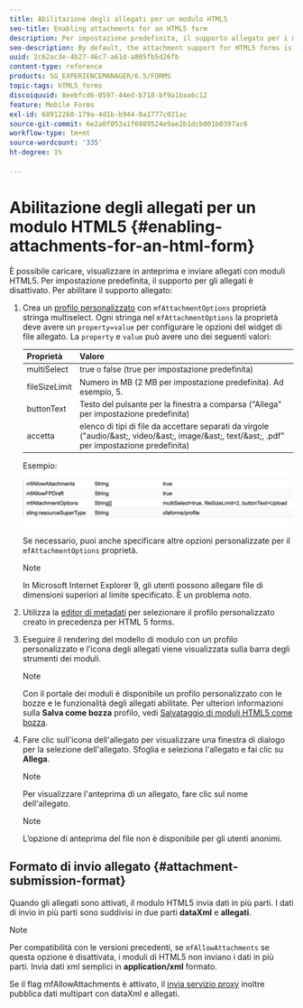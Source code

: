 ```yaml
---
title: Abilitazione degli allegati per un modulo HTML5
seo-title: Enabling attachments for an HTML5 form
description: Per impostazione predefinita, il supporto allegato per i moduli HTML5 è disattivato.
seo-description: By default, the attachment support for HTML5 forms is disabled.
uuid: 2c62ac3e-4b27-46c7-a61d-a805fb5d26fb
content-type: reference
products: SG_EXPERIENCEMANAGER/6.5/FORMS
topic-tags: hTML5_forms
discoiquuid: 8eebfcd6-0597-44ed-b718-bf9a1baa6c12
feature: Mobile Forms
exl-id: 68912260-179a-4d1b-b944-0a1777c021ac
source-git-commit: 6e2a0f053a1f6989524e9ae2b1dcb001b0397ac6
workflow-type: tm+mt
source-wordcount: '335'
ht-degree: 1%

---
```


# Abilitazione degli allegati per un modulo HTML5 {#enabling-attachments-for-an-html-form}

È possibile caricare, visualizzare in anteprima e inviare allegati con moduli HTML5. Per impostazione predefinita, il supporto per gli allegati è disattivato. Per abilitare il supporto allegato:

1. Crea un [profilo personalizzato](/help/forms/using/custom-profile.md) con `mfAttachmentOptions` proprietà stringa multiselect. Ogni stringa nel `mfAttachmentOptions` la proprietà deve avere un `property=value` per configurare le opzioni del widget di file allegato. La `property` e `value` può avere uno dei seguenti valori:

   | Proprietà | Valore |
   |--- |---|
   | multiSelect | true o false (true per impostazione predefinita) |
   | fileSizeLimit | Numero in MB (2 MB per impostazione predefinita). Ad esempio, 5. |
   | buttonText | Testo del pulsante per la finestra a comparsa (&quot;Allega&quot; per impostazione predefinita) |
   | accetta | elenco di tipi di file da accettare separati da virgole (&quot;audio/&amp;ast;, video/&amp;ast;, image/&amp;ast;, text/&amp;ast;, .pdf&quot; per impostazione predefinita) |

   Esempio:

   ![configurare le opzioni](assets/mfAttachmentOptions.png)

   Se necessario, puoi anche specificare altre opzioni personalizzate per il `mfAttachmentOptions` proprietà.

   >[!NOTE]
   >
   >In Microsoft Internet Explorer 9, gli utenti possono allegare file di dimensioni superiori al limite specificato. È un problema noto.

1. Utilizza la [editor di metadati](/help/forms/using/manage-form-metadata.md) per selezionare il profilo personalizzato creato in precedenza per HTML 5 forms.
1. Eseguire il rendering del modello di modulo con un profilo personalizzato e l’icona degli allegati viene visualizzata sulla barra degli strumenti dei moduli.

   >[!NOTE]
   >
   >Con il portale dei moduli è disponibile un profilo personalizzato con le bozze e le funzionalità degli allegati abilitate. Per ulteriori informazioni sulla **Salva come bozza** profilo, vedi [Salvataggio di moduli HTML5 come bozza](/help/forms/using/saving-html5-form-draft.md).

1. Fare clic sull&#39;icona dell&#39;allegato per visualizzare una finestra di dialogo per la selezione dell&#39;allegato. Sfoglia e seleziona l&#39;allegato e fai clic su **Allega**.

   >[!NOTE]
   >
   >Per visualizzare l&#39;anteprima di un allegato, fare clic sul nome dell&#39;allegato.

   >[!NOTE]
   >
   >L’opzione di anteprima del file non è disponibile per gli utenti anonimi.

## Formato di invio allegato {#attachment-submission-format}

Quando gli allegati sono attivati, il modulo HTML5 invia dati in più parti. I dati di invio in più parti sono suddivisi in due parti **dataXml** e **allegati**.

>[!NOTE]
>
>Per compatibilità con le versioni precedenti, se `mfAllowAttachments` se questa opzione è disattivata, i moduli di HTML5 non inviano i dati in più parti. Invia dati xml semplici in **application/xml** formato.

Se il flag mfAllowAttachments è attivato, il [invia servizio proxy](/help/forms/using/service-proxy.md) inoltre pubblica dati multipart con dataXml e allegati.
